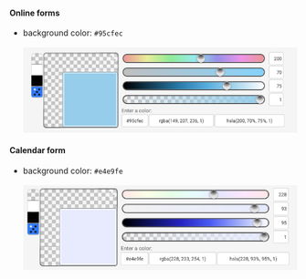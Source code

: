 #### Online forms
* background color: `#95cfec`
<BR></BR>
![issues-open](images/colors/95cfec.png)

#### Calendar form
* background color: `#e4e9fe`
<BR></BR>
![issues-open](images/colors/e4e9fe.png)
